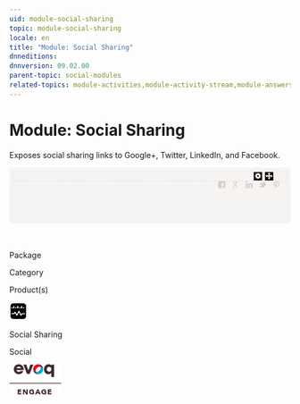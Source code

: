 ```yaml
---
uid: module-social-sharing
topic: module-social-sharing
locale: en
title: "Module: Social Sharing"
dnneditions: 
dnnversion: 09.02.00
parent-topic: social-modules
related-topics: module-activities,module-activity-stream,module-answers,module-blogs,module-challenges,module-discussions,module-group-directory,module-group-spaces,module-ideas,module-journal,module-latest-challenges,module-leaderboard,module-member-directory,module-message-center,module-my-status,module-profile-dashboard,module-social-groups,module-related-content,module-social-events,module-user-badges,module-wiki
---
```


# Module: Social Sharing

Exposes social sharing links to Google+, Twitter, LinkedIn, and Facebook.

  

![Social Sharing module](/images/scr-module-SocialSharing.png)

  

 

Package

Category

Product(s)

 ![icon](/images/ico-module-socialsharing.png) 

Social Sharing

Social

 ![Evoq Engage](/images/ico-evoq-engage.png)